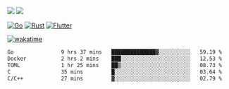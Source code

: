 [![](https://img.shields.io/badge/Windows_11-Pro-292e33?style=flat-square&logo=windows&logoColor=ffffff)](https://www.microsoft.com/en-us/windows/)
[![](https://img.shields.io/badge/macOS-Sequoia-292e33?style=flat-square&logo=apple&logoColor=ffffff)](https://www.apple.com/macbook-pro/) 

[![Go](https://img.shields.io/badge/-Go-DEA584?style=flat&logo=go&logoColor=000000)](https://golang.org/)
[![Rust](https://img.shields.io/badge/-Rust-DEA584?style=flat&logo=rust&logoColor=000000)](https://www.rust-lang.org)
[![Flutter](https://img.shields.io/badge/-Flutter-DEA584?style=flat&logo=flutter&logoColor=000000)](https://flutter.dev/)

[![wakatime](https://wakatime.com/badge/user/9bb0c784-91ca-4b5c-8e9c-b13ece0f7b09.svg)](https://wakatime.com/@9bb0c784-91ca-4b5c-8e9c-b13ece0f7b09)


<!--START_SECTION:waka-->

```txt
Go               9 hrs 37 mins   ██████████████▓░░░░░░░░░░   59.19 %
Docker           2 hrs 2 mins    ███░░░░░░░░░░░░░░░░░░░░░░   12.53 %
TOML             1 hr 25 mins    ██▒░░░░░░░░░░░░░░░░░░░░░░   08.73 %
C                35 mins         █░░░░░░░░░░░░░░░░░░░░░░░░   03.64 %
C/C++            27 mins         ▓░░░░░░░░░░░░░░░░░░░░░░░░   02.79 %
```

<!--END_SECTION:waka-->
